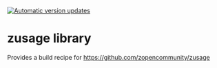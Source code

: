 [![Automatic version updates](https://github.com/zopencommunity/zedc_asciiport/actions/workflows/bump.yml/badge.svg)](https://github.com/zopencommunity/zedc_asciiport/actions/workflows/bump.yml)

# zusage library

Provides a build recipe for https://github.com/zopencommunity/zusage
